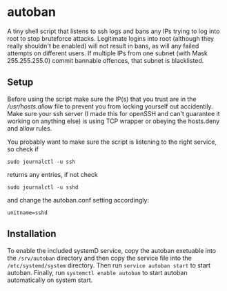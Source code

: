 # autoban
A tiny shell script that listens to ssh logs and bans any IPs trying to log into root to stop bruteforce attacks. Legitimate logins into root (although they really shouldn't be enabled) will not result in bans, as will any failed attempts on different users.
If multiple IPs from one subnet (with Mask 255.255.255.0) commit bannable offences, that subnet is blacklisted.

## Setup
Before using the script make sure the IP(s) that you trust are in the */usr/hosts.allow* file to prevent you from locking yourself out accidentily.
Make sure your ssh server (I made this for openSSH and can't guarantee it working on anything else) is using TCP wrapper or obeying the hosts.deny and allow rules. 

You probably want to make sure the script is listening to the right service, so check if
```
sudo journalctl -u ssh
```
returns any entries, if not check
```
sudo journalctl -u sshd
```
and change the autoban.conf setting accordingly:
```
unitname=sshd
```
## Installation
To enable the included systemD service, copy the autoban exetuable into the `/srv/autoban` directory and then copy the service file into the `/etc/systemd/system` directory.
Then run `service autoban start` to start autoban.
Finally, run `systemctl enable autoban` to start autoban automatically on system start.
